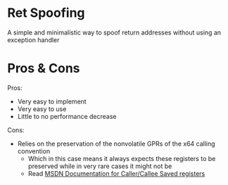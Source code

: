 # Ret Spoofing
A simple and minimalistic way to spoof return addresses without using an exception handler

# Pros & Cons
Pros:
* Very easy to implement
* Very easy to use
* Little to no performance decrease

Cons:
* Relies on the preservation of the nonvolatile GPRs of the x64 calling convention
  * Which in this case means it always expects these registers to be preserved while in very rare cases it might not be
  * Read [MSDN Documentation for Caller/Callee Saved registers](https://docs.microsoft.com/en-us/cpp/build/x64-calling-convention?view=msvc-170#callercallee-saved-registers)
